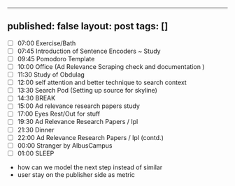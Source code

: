 


---
published: false
layout: post
tags: []
---
- [ ] 07:00 Exercise/Bath
- [ ] 07:45 Introduction of Sentence Encoders ~ Study
- [ ] 09:45 Pomodoro Template
- [ ] 10:00 Office (Ad Relevance Scraping check and documentation )
- [ ] 11:30 Study of Obdulag
- [ ] 12:00 self attention and better technique to search context
- [ ] 13:30 Search Pod (Setting up source for skyline)
- [ ] 14:30 BREAK
- [ ] 15:00 Ad relevance research papers study
- [ ] 17:00 Eyes Rest/Out for stuff
- [ ] 19:30 Ad Relevance Research Papers / Ipl
- [ ] 21:30 Dinner
- [ ] 22:00 Ad Relevance Research Papers / Ipl (contd.)
- [ ] 00:00 Stranger by AlbusCampus
- [ ] 01:00 SLEEP

- how can we model the next step instead of similar
- user stay on the publisher side as metric